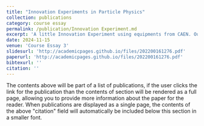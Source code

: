 ```yaml
---
title: "Innovation Experiments in Particle Physics"
collection: publications
category: course essay
permalink: /publication/Innovation Experiment.md
excerpt: 'A little Innovation Experiment using equipments from CAEN. Our group came with a experiment which tried to find out the properties of the detector they offered.'
date: 2024-11-15
venue: 'Course Essay 3'
slidesurl: 'http://academicpages.github.io/files/202200161276.pdf'
paperurl: 'http://academicpages.github.io/files/202200161276.pdf'
bibtexurl: ''
citation: ''
---
```

The contents above will be part of a list of publications, if the user clicks the link for the publication than the contents of section will be rendered as a full page, allowing you to provide more information about the paper for the reader. When publications are displayed as a single page, the contents of the above "citation" field will automatically be included below this section in a smaller font.

